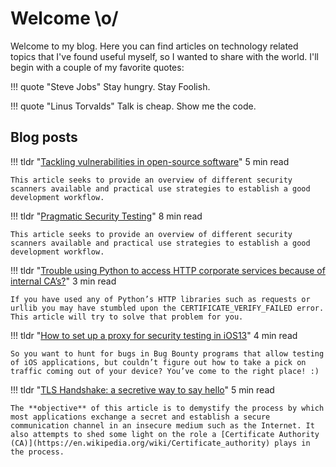 # Welcome \o/

Welcome to my blog. Here you can find articles on technology related topics that I've found useful myself, so I wanted to share with the world. I'll begin with a couple of my favorite quotes:

!!! quote "Steve Jobs"
    Stay hungry. Stay Foolish.

!!! quote "Linus Torvalds"
    Talk is cheap. Show me the code.

## Blog posts
!!! tldr "[Tackling vulnerabilities in open-source software](blog/vulnsOSS/article.md)"
    5 min read

    This article seeks to provide an overview of different security scanners available and practical use strategies to establish a good development workflow.

!!! tldr "[Pragmatic Security Testing](blog/pragmaticST/article.md)"
    8 min read

    This article seeks to provide an overview of different security scanners available and practical use strategies to establish a good development workflow.

!!! tldr "[Trouble using Python to access HTTP corporate services because of internal CA’s?](blog/pythonCustomsCAs/article.md)"
    3 min read

    If you have used any of Python’s HTTP libraries such as requests or urllib you may have stumbled upon the CERTIFICATE_VERIFY_FAILED error. This article will try to solve that problem for you.

!!! tldr "[How to set up a proxy for security testing in iOS13](blog/proxyIos13/article.md)"
    4 min read

    So you want to hunt for bugs in Bug Bounty programs that allow testing of iOS applications, but couldn’t figure out how to take a pick on traffic coming out of your device? You’ve come to the right place! :)

!!! tldr "[TLS Handshake: a secretive way to say hello](blog/tlsHandshake/article.md)"
    5 min read

    The **objective** of this article is to demystify the process by which most applications exchange a secret and establish a secure communication channel in an insecure medium such as the Internet. It also attempts to shed some light on the role a [Certificate Authority (CA)](https://en.wikipedia.org/wiki/Certificate_authority) plays in the process.
